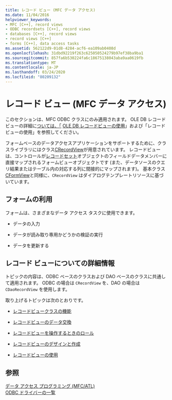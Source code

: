 ```yaml
---
title: レコード ビュー (MFC データ アクセス)
ms.date: 11/04/2016
helpviewer_keywords:
- MFC [C++], record views
- ODBC recordsets [C++], record views
- databases [C++], record views
- record views [C++]
- forms [C++], data access tasks
ms.assetid: 562122d9-01d8-4284-acf6-ea109ab0408d
ms.openlocfilehash: 31dbd92219f263c625050524279b97ef38ba9ba1
ms.sourcegitcommit: 857fa6b530224fa6c18675138043aba9aa0619fb
ms.translationtype: MT
ms.contentlocale: ja-JP
ms.lasthandoff: 03/24/2020
ms.locfileid: "80209132"
---
```

# <a name="record-views--mfc-data-access"></a>レコード ビュー (MFC データ アクセス)

このセクションは、MFC ODBC クラスにのみ適用されます。 OLE DB レコードビューの詳細に[ついては、「](../mfc/reference/coledbrecordview-class.md) [OLE DB レコードビューの使用](../data/oledb/using-ole-db-record-views.md)」および「レコードビューの使用」を参照してください。

フォームベースのデータアクセスアプリケーションをサポートするために、クラスライブラリにはクラス[CRecordView](../mfc/reference/crecordview-class.md)が用意されています。 レコードビューは、コントロールが[レコードセット](../data/odbc/recordset-odbc.md)オブジェクトのフィールドデータメンバーに直接マップされるフォームビューオブジェクトです (また、データソースのクエリ結果またはテーブル内の対応する列に間接的にマップされます)。 基本クラス[CFormView](../mfc/reference/cformview-class.md)と同様に、`CRecordView` はダイアログテンプレートリソースに基づいています。

## <a name="form-uses"></a>フォームの利用

フォームは、さまざまなデータ アクセス タスクに使用できます。

- データの入力

- データが読み取り専用かどうかの検証の実行

- データを更新する

## <a name="further-reading-about-record-views"></a>レコード ビューについての詳細情報

トピックの内容は、ODBC ベースのクラスおよび DAO ベースのクラスに共通して適用されます。 ODBC の場合は `CRecordView` を、DAO の場合は `CDaoRecordView` を使用します。

取り上げるトピックは次のとおりです。

- [レコードビュークラスの機能](../data/features-of-record-view-classes-mfc-data-access.md)

- [レコードビューのデータ交換](../data/data-exchange-for-record-views-mfc-data-access.md)

- [レコードビューを操作するときのロール](../data/your-role-in-working-with-a-record-view-mfc-data-access.md)

- [レコードビューのデザインと作成](../data/designing-and-creating-a-record-view-mfc-data-access.md)

- [レコードビューの使用](../data/using-a-record-view-mfc-data-access.md)

## <a name="see-also"></a>参照

[データ アクセス プログラミング (MFC/ATL)](../data/data-access-programming-mfc-atl.md)<br/>
[ODBC ドライバーの一覧](../data/odbc/odbc-driver-list.md)
